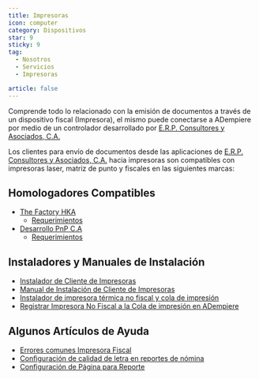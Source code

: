 ```yaml
---
title: Impresoras
icon: computer
category: Dispositivos
star: 9
sticky: 9
tag:
  - Nosotros
  - Servicios
  - Impresoras

article: false
---
```


Comprende todo lo relacionado con la emisión de documentos a través de un dispositivo fiscal (Impresora), el mismo puede conectarse a ADempiere por medio de un controlador desarrollado por [E.R.P. Consultores y Asociados, C.A.](http://erpya.com)

Los clientes para envío de documentos desde las aplicaciones de [E.R.P. Consultores y Asociados, C.A.](http://erpya.com) hacia impresoras son compatibles con impresoras laser, matriz de punto y fiscales en las siguientes marcas:

## Homologadores Compatibles

- [The Factory HKA](./factory-hka/)
  - [Requerimientos](./factory-hka/requeriments.md)
- [Desarrollo PnP C.A](./pnp/)
  - [Requerimientos](./pnp/requeriments.md)

## Instaladores y Manuales de Instalación

- [Instalador de Cliente de Impresoras](https://docs.erpya.com/downloads/updates/devices)
- [Manual de Instalación de Cliente de Impresoras](printer-client-install.md)
- [Instalador de impresora térmica no fiscal y cola de impresión](install-the-non-fiscal-thermal-printer-client-and-print-queue.md)
- [Registrar Impresora No Fiscal a la Cola de impresión en ADempiere](how-to-register-a-non-Fiscal-printer-to-the-print-queue-in-adempiere.md)

## Algunos Artículos de Ayuda

- [Errores comunes Impresora Fiscal](commons-errors-fiscal-printer.md)
- [Configuración de calidad de letra en reportes de nómina](letter-printing-quality-settings.md)
- [Configuración de Página para Reporte](./configure-report-page.md)